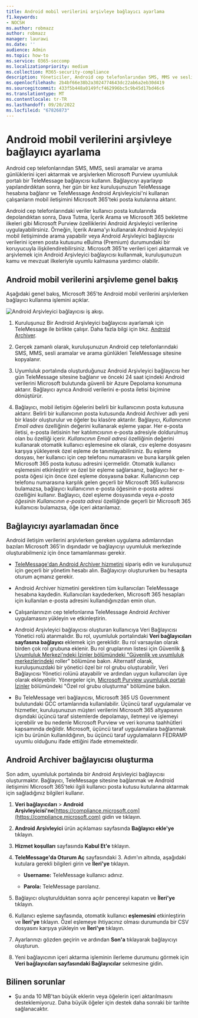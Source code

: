 ```yaml
---
title: Android mobil verilerini arşivleye bağlayıcı ayarlama
f1.keywords:
- NOCSH
ms.author: robmazz
author: robmazz
manager: laurawi
ms.date: ''
audience: Admin
ms.topic: how-to
ms.service: O365-seccomp
ms.localizationpriority: medium
ms.collection: M365-security-compliance
description: Yöneticiler, Android cep telefonlarından SMS, MMS ve sesli aramaları içeri aktarmak ve arşivlendirmek için bir TeleMessage bağlayıcısı ayarlayabilir. Bu sayede Microsoft 365'teki üçüncü taraf veri kaynaklarından verileri arşivleyebilir, böylece kuruluşunuzun üçüncü taraf verilerini yönetmek için yasal tutma, içerik arama ve bekletme ilkeleri gibi uyumluluk özelliklerini kullanabilirsiniz.
ms.openlocfilehash: 2b4bf66e38b2a3024774643dc22ab6a2eb30d419
ms.sourcegitcommit: 433f5b448a0149fcf462996bc5c9b45d17bd46c6
ms.translationtype: MT
ms.contentlocale: tr-TR
ms.lasthandoff: 09/20/2022
ms.locfileid: "67826873"
---
```

# <a name="set-up-a-connector-to-archive-android-mobile-data"></a>Android mobil verilerini arşivleye bağlayıcı ayarlama

Android cep telefonlarından SMS, MMS, sesli aramalar ve arama günlüklerini içeri aktarmak ve arşivlerken Microsoft Purview uyumluluk portalı bir TeleMessage bağlayıcısı kullanın. Bağlayıcıyı ayarlayıp yapılandırdıktan sonra, her gün bir kez kuruluşunuzun TeleMessage hesabına bağlanır ve TeleMessage Android Arşivleyicisi'ni kullanan çalışanların mobil iletişimini Microsoft 365'teki posta kutularına aktarır.

Android cep telefonlarındaki veriler kullanıcı posta kutularında depolandıktan sonra, Dava Tutma, İçerik Arama ve Microsoft 365 bekletme ilkeleri gibi Microsoft Purview özelliklerini Android Arşivleyici verilerine uygulayabilirsiniz. Örneğin, İçerik Arama'yı kullanarak Android Arşivleyici mobil iletişiminde arama yapabilir veya Android Arşivleyici bağlayıcısı verilerini içeren posta kutusunu eBulma (Premium) durumundaki bir koruyucuyla ilişkilendirebilirsiniz. Microsoft 365'te verileri içeri aktarmak ve arşivlemek için Android Arşivleyici bağlayıcısı kullanmak, kuruluşunuzun kamu ve mevzuat ilkeleriyle uyumlu kalmasına yardımcı olabilir.

## <a name="overview-of-archiving-android-mobile-data"></a>Android mobil verilerini arşivleme genel bakış

Aşağıdaki genel bakış, Microsoft 365'te Android mobil verilerini arşivlerken bağlayıcı kullanma işlemini açıklar.

![Android Arşivleyici bağlayıcısı iş akışı.](../media/AndroidArchiverConnectorWorkflow.png)

1. Kuruluşunuz Bir Android Arşivleyici bağlayıcısı ayarlamak için TeleMessage ile birlikte çalışır. Daha fazla bilgi için bkz. [Android Archiver](https://www.telemessage.com/office365-activation-for-android-archiver/).

2. Gerçek zamanlı olarak, kuruluşunuzun Android cep telefonlarındaki SMS, MMS, sesli aramalar ve arama günlükleri TeleMessage sitesine kopyalanır.

3. Uyumluluk portalında oluşturduğunuz Android Arşivleyici bağlayıcısı her gün TeleMessage sitesine bağlanır ve önceki 24 saat içindeki Android verilerini Microsoft bulutunda güvenli bir Azure Depolama konumuna aktarır. Bağlayıcı ayrıca Android verilerini e-posta iletisi biçimine dönüştürür.

4. Bağlayıcı, mobil iletişim öğelerini belirli bir kullanıcının posta kutusuna aktarır. Belirli bir kullanıcının posta kutusunda Android Archiver adlı yeni bir klasör oluşturulur ve öğeler bu klasöre aktarılır. Bağlayıcı, *Kullanıcının Email adres* özelliğinin değerini kullanarak eşleme yapar. Her e-posta iletisi, e-posta iletisinin her katılımcısının e-posta adresiyle doldurulmuş olan bu özelliği içerir. *Kullanıcının Email adresi* özelliğinin değerini kullanarak otomatik kullanıcı eşlemesine ek olarak, csv eşleme dosyasını karşıya yükleyerek özel eşleme de tanımlayabilirsiniz. Bu eşleme dosyası, her kullanıcı için cep telefonu numarasını ve buna karşılık gelen Microsoft 365 posta kutusu adresini içermelidir. Otomatik kullanıcı eşlemesini etkinleştirir ve özel bir eşleme sağlarsanız, bağlayıcı her e-posta öğesi için önce özel eşleme dosyasına bakar. Kullanıcının cep telefonu numarasına karşılık gelen geçerli bir Microsoft 365 kullanıcısı bulamazsa, bağlayıcı kullanıcının e-posta öğesinin e-posta adresi özelliğini kullanır. Bağlayıcı, özel eşleme dosyasında veya *e-posta öğesinin Kullanıcının e-posta adresi* özelliğinde geçerli bir Microsoft 365 kullanıcısı bulamazsa, öğe içeri aktarılamaz.

## <a name="before-you-set-up-a-connector"></a>Bağlayıcıyı ayarlamadan önce

Android iletişim verilerini arşivlerken gereken uygulama adımlarından bazıları Microsoft 365'in dışındadır ve bağlayıcıyı uyumluluk merkezinde oluşturabilmeniz için önce tamamlanması gerekir.

- [TeleMessage'dan Android Archiver hizmetini](https://www.telemessage.com/mobile-archiver/order-mobile-archiver-for-o365) sipariş edin ve kuruluşunuz için geçerli bir yönetim hesabı alın. Bağlayıcıyı oluştururken bu hesapta oturum açmanız gerekir.

- Android Archiver hizmetini gerektiren tüm kullanıcıları TeleMessage hesabına kaydedin. Kullanıcıları kaydederken, Microsoft 365 hesapları için kullanılan e-posta adresini kullandığınızdan emin olun.

- Çalışanlarınızın cep telefonlarına TeleMessage Android Archiver uygulamasını yükleyin ve etkinleştirin.

- Android Arşivleyici bağlayıcısı oluşturan kullanıcıya Veri Bağlayıcısı Yönetici rolü atanmalıdır. Bu rol, uyumluluk portalındaki **Veri bağlayıcıları sayfasına bağlayıcı** eklemek için gereklidir. Bu rol varsayılan olarak birden çok rol grubuna eklenir. Bu rol gruplarının listesi için Güvenlik [& Uyumluluk Merkezi'ndeki İzinler bölümündeki "Güvenlik ve uyumluluk merkezlerindeki](../security/office-365-security/permissions-in-the-security-and-compliance-center.md#roles-in-the-security--compliance-center) roller" bölümüne bakın. Alternatif olarak, kuruluşunuzdaki bir yönetici özel bir rol grubu oluşturabilir, Veri Bağlayıcısı Yönetici rolünü atayabilir ve ardından uygun kullanıcıları üye olarak ekleyebilir. Yönergeler için, [Microsoft Purview uyumluluk portalı İzinler](microsoft-365-compliance-center-permissions.md#create-a-custom-role-group) bölümündeki "Özel rol grubu oluşturma" bölümüne bakın.

- Bu TeleMessage veri bağlayıcısı, Microsoft 365 US Government bulutundaki GCC ortamlarında kullanılabilir. Üçüncü taraf uygulamalar ve hizmetler, kuruluşunuzun müşteri verilerini Microsoft 365 altyapısının dışındaki üçüncü taraf sistemlerde depolamayı, iletmeyi ve işlemeyi içerebilir ve bu nedenle Microsoft Purview ve veri koruma taahhütleri kapsamında değildir. Microsoft, üçüncü taraf uygulamalara bağlanmak için bu ürünün kullanıldığının, bu üçüncü taraf uygulamaların FEDRAMP uyumlu olduğunu ifade ettiğini ifade etmemektedir.

## <a name="create-an-android-archiver-connector"></a>Android Archiver bağlayıcısı oluşturma

Son adım, uyumluluk portalında bir Android Arşivleyici bağlayıcısı oluşturmaktır. Bağlayıcı, TeleMessage sitesine bağlanmak ve Android iletişimini Microsoft 365'teki ilgili kullanıcı posta kutusu kutularına aktarmak için sağladığınız bilgileri kullanır.

1. **Veri bağlayıcıları** > **Android Arşivleyicisi'ne**[https://compliance.microsoft.com](https://compliance.microsoft.com) gidin ve tıklayın.

2. **Android Arşivleyici** ürün açıklaması sayfasında **Bağlayıcı ekle'ye** tıklayın.

3. **Hizmet koşulları** sayfasında **Kabul Et'e** tıklayın.

4. **TeleMessage'da Oturum Aç** sayfasındaki 3. Adım'ın altında, aşağıdaki kutulara gerekli bilgileri girin ve **İleri'ye** tıklayın.

   - **Username:** TeleMessage kullanıcı adınız.

   - **Parola:** TeleMessage parolanız.

5. Bağlayıcı oluşturulduktan sonra açılır pencereyi kapatın ve **İleri'ye** tıklayın.

6. Kullanıcı eşleme sayfasında, otomatik kullanıcı **eşlemesini** etkinleştirin ve **İleri'ye** tıklayın. Özel eşlemeye ihtiyacınız olması durumunda bir CSV dosyasını karşıya yükleyin ve **İleri'ye** tıklayın.

7. Ayarlarınızı gözden geçirin ve ardından **Son'a** tıklayarak bağlayıcıyı oluşturun.

8. Yeni bağlayıcının içeri aktarma işleminin ilerleme durumunu görmek için **Veri bağlayıcıları sayfasındaki Bağlayıcılar** sekmesine gidin.

## <a name="known-issues"></a>Bilinen sorunlar

- Şu anda 10 MB'tan büyük eklerin veya öğelerin içeri aktarılmasını desteklemiyoruz. Daha büyük öğeler için destek daha sonraki bir tarihte sağlanacaktır.

